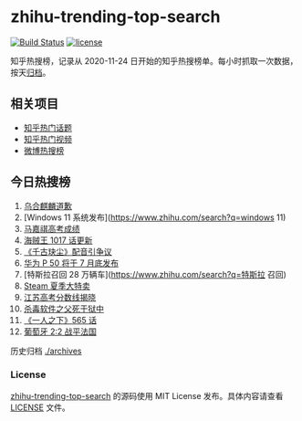 # zhihu-trending-top-search

[![Build Status](https://github.com/justjavac/zhihu-trending-top-search/workflows/ci/badge.svg?branch=main)](https://github.com/justjavac/zhihu-trending-top-search/actions)
[![license](https://img.shields.io/github/license/justjavac/zhihu-trending-top-search)](https://github.com/justjavac/zhihu-trending-top-search/blob/main/LICENSE)

知乎热搜榜，记录从 2020-11-24 日开始的知乎热搜榜单。每小时抓取一次数据，按天[归档](./archives)。

## 相关项目

- [知乎热门话题](https://github.com/justjavac/zhihu-trending-hot-questions)
- [知乎热门视频](https://github.com/justjavac/zhihu-trending-hot-video)
- [微博热搜榜](https://github.com/justjavac/weibo-trending-hot-search)

## 今日热搜榜

<!-- BEGIN -->
<!-- 最后更新时间 Sat Jun 26 2021 17:07:12 GMT+0800 (China Standard Time) -->

1. [乌合麒麟道歉](https://www.zhihu.com/search?q=乌合麒麟)
2. [Windows 11 系统发布](https://www.zhihu.com/search?q=windows 11)
3. [马嘉祺高考成绩](https://www.zhihu.com/search?q=马嘉祺高考)
4. [海贼王 1017 话更新](https://www.zhihu.com/search?q=海贼王)
5. [《千古玦尘》配音引争议](https://www.zhihu.com/search?q=千古玦尘配音)
6. [华为 P 50 将于 7 月底发布](https://www.zhihu.com/search?q=华为p50)
7. [特斯拉召回 28 万辆车](https://www.zhihu.com/search?q=特斯拉 召回)
8. [Steam 夏季大特卖](https://www.zhihu.com/search?q=Steam)
9. [江苏高考分数线揭晓](https://www.zhihu.com/search?q=江西高考)
10. [杀毒软件之父死于狱中](https://www.zhihu.com/search?q=杀毒软件之父)
11. [《一人之下》565 话](https://www.zhihu.com/search?q=一人之下)
12. [葡萄牙 2:2 战平法国](https://www.zhihu.com/search?q=葡萄牙队)

<!-- END -->

历史归档 [./archives](./archives)

### License

[zhihu-trending-top-search](https://github.com/justjavac/zhihu-trending-top-search)
的源码使用 MIT License 发布。具体内容请查看 [LICENSE](./LICENSE) 文件。
